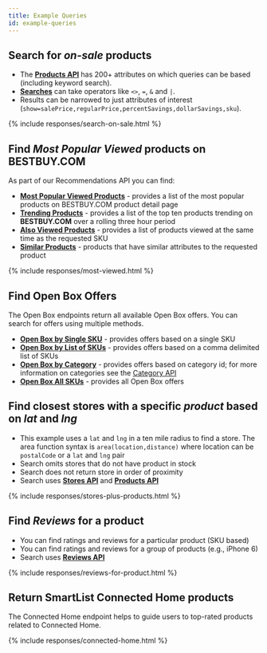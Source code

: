 ```yaml
---
title: Example Queries
id: example-queries
---
```


## Search for *on-sale* products
- The [**Products API**](/documentation/products-api) has 200+ attributes on which queries can be based (including keyword search).
- [**Searches**](/documentation#advancedSearch-search) can take operators like `<>`, `=`, `&` and `|`.
- Results can be narrowed to just attributes of interest (`show=salePrice,regularPrice,percentSavings,dollarSavings,sku`).

{% include responses/search-on-sale.html %}

## Find *Most Popular Viewed* products on **BESTBUY.COM**
As part of our Recommendations API you can find:

- [**Most Popular Viewed Products**](https://developer.bestbuy.com/documentation/recommendations-api#documentation/recommendations-api-most-popular-viewed) - provides a list of the most popular products on BESTBUY.COM product detail page
- [**Trending Products**](https://developer.bestbuy.com/documentation/recommendations-api#documentation/recommendations-api-trending-products) - provides a list of the top ten products trending on **BESTBUY.COM** over a rolling three hour period
- [**Also Viewed Products**](https://developer.bestbuy.com/documentation/recommendations-api#documentation/recommendations-api-also-viewed) - provides a list of products viewed at the same time as the requested SKU
- [**Similar Products**](https://developer.bestbuy.com/documentation/recommendations-api#documentation/recommendations-api-similar-products) - products that have similar attributes to the requested product

{% include responses/most-viewed.html %}

## Find Open Box Offers
The Open Box endpoints return all available Open Box offers. You can search for offers using multiple methods.

- [**Open Box by Single SKU**](https://developer.bestbuy.com/documentation/buyingOptions-api#documentation/buyingOptions-api-open-box-single-sku) - provides offers based on a single SKU
- [**Open Box by List of SKUs**](https://developer.bestbuy.com/documentation/buyingOptions-api#documentation/buyingOptions-api-open-box-by-list-of-skus) - provides offers based on a comma delimited list of SKUs
- [**Open Box by Category**](https://developer.bestbuy.com/documentation/buyingOptions-api#documentation/buyingOptions-api-open-box-by-category) - provides offers based on category id; for more information on categories see the [Category API](https://developer.bestbuy.com/documentation/categories-api)
- [**Open Box All SKUs**](https://developer.bestbuy.com/documentation/buyingOptions-api#documentation/buyingOptions-api-open-box-all-skus) - provides all Open Box offers

<!-- {% include responses/open-box.html %} -->

## Find closest stores with a specific *product* based on *lat* and *lng*
 - This example uses a `lat` and `lng` in a ten mile radius to find a store. The area function syntax is `area(location,distance)` where location can be `postalCode` or a `lat` and `lng` pair
 - Search omits stores that do not have product in stock
 - Search does not return store in order of proximity
 - Search uses [**Stores API**](documentation/stores-api) and [**Products API**](documentation/products-api)

{% include responses/stores-plus-products.html %}

## Find *Reviews* for a product
- You can find ratings and reviews for a particular product (SKU based)
- You can find ratings and reviews for a group of products (e.g., iPhone 6)
- Search uses [**Reviews API**](documentation/reviews-api)

{% include responses/reviews-for-product.html %}

## Return SmartList Connected Home products
The Connected Home endpoint helps to guide users to top-rated products related to Connected Home.

{% include responses/connected-home.html %}